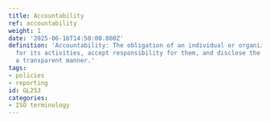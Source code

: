 ```yaml
---
title: Accountability
ref: accountability
weight: 1
date: '2025-06-16T14:50:00.000Z'
definition: 'Accountability: The obligation of an individual or organization to account
  for its activities, accept responsibility for them, and disclose the results in
  a transparent manner.'
tags:
- policies
- reporting
id: GL253
categories:
- ISO terminology
---
```


